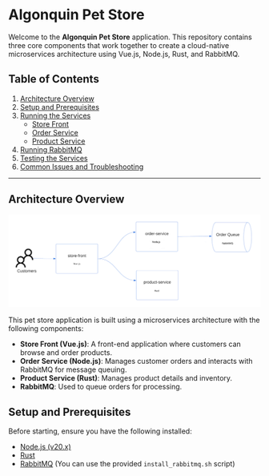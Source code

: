 # Algonquin Pet Store

Welcome to the **Algonquin Pet Store** application. This repository contains three core components that work together to create a cloud-native microservices architecture using Vue.js, Node.js, Rust, and RabbitMQ.

## Table of Contents

1. [Architecture Overview](#architecture-overview)
2. [Setup and Prerequisites](#setup-and-prerequisites)
3. [Running the Services](#running-the-services)
   - [Store Front](#store-front)
   - [Order Service](#order-service)
   - [Product Service](#product-service)
4. [Running RabbitMQ](#running-rabbitmq)
5. [Testing the Services](#testing-the-services)
6. [Common Issues and Troubleshooting](#common-issues-and-troubleshooting)

---

## Architecture Overview

![App Architecture](./Docs/app-architecture.png)

This pet store application is built using a microservices architecture with the following components:

- **Store Front (Vue.js)**: A front-end application where customers can browse and order products.
- **Order Service (Node.js)**: Manages customer orders and interacts with RabbitMQ for message queuing.
- **Product Service (Rust)**: Manages product details and inventory.
- **RabbitMQ**: Used to queue orders for processing.

## Setup and Prerequisites

Before starting, ensure you have the following installed:

- [Node.js (v20.x)](https://nodejs.org/)
- [Rust](https://www.rust-lang.org/tools/install)
- [RabbitMQ](https://www.rabbitmq.com/download.html) (You can use the provided `install_rabbitmq.sh` script)

